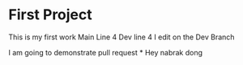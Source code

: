 # First Project

This is my first work
Main Line 4
Dev line 4
I edit on the Dev Branch

I am going to demonstrate pull request
*
Hey nabrak dong
